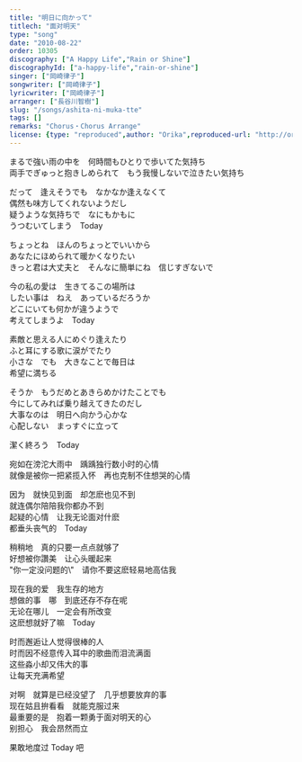 ```yaml
---
title: "明日に向かって"
titlech: "面对明天"
type: "song"
date: "2010-08-22"
order: 10305
discography: ["A Happy Life","Rain or Shine"]
discographyId: ["a-happy-life","rain-or-shine"]
singer: ["岡崎律子"]
songwriter: ["岡崎律子"]
lyricwriter: ["岡崎律子"]
arranger: ["長谷川智樹"]
slug: "/songs/ashita-ni-muka-tte"
tags: []
remarks: "Chorus・Chorus Arrange"
license: {type: "reproduced",author: "Orika",reproduced-url: "http://orikamushi.myweb.hinet.net/",reproduced-website: "織歌蟲網站"}
---
```


まるで強い雨の中を　何時間もひとりで歩いてた気持ち   
両手でぎゅっと抱きしめられて　もう我慢しないで泣きたい気持ち   
  
だって　逢えそうでも　なかなか逢えなくて   
偶然も味方してくれないようだし   
疑うような気持ちで　なにもかもに   
うつむいてしまう　Today   
  
ちょっとね　ほんのちょっとでいいから　   
あなたにほめられて暖かくなりたい   
きっと君は大丈夫と　そんなに簡単にね　信じすぎないで   
  
今の私の愛は　生きてるこの場所は   
したい事は　ねえ　あっているだろうか   
どこにいても何かが違うようで   
考えてしまうよ　Today   
  
素敵と思える人にめぐり逢えたり   
ふと耳にする歌に涙がでたり   
小さな　でも　大きなことで毎日は   
希望に満ちる   
  
そうか　もうだめとあきらめかけたことでも   
今にしてみれば乗り越えてきたのだし   
大事なのは　明日へ向かう心かな   
心配しない　まっすぐに立って   
  
潔く終ろう　Today  

<!-- 翻译 -->

宛如在滂沱大雨中　踽踽独行数小时的心情   
就像是被你一把紧揽入怀　再也克制不住想哭的心情   
  
因为　就快见到面　却怎麽也见不到   
就连偶尔陪陪我你都办不到   
起疑的心情　让我无论面对什麽   
都垂头丧气的　Today   
  
稍稍地　真的只要一点点就够了   
好想被你讚美　让心头暖起来   
\"你一定没问题的\\"　请你不要这麽轻易地高估我   
  
现在我的爱　我生存的地方   
想做的事　哪　到底还存不存在呢   
无论在哪儿　一定会有所改变   
这麽想就好了嘛　Today   
  
时而邂逅让人觉得很棒的人   
时而因不经意传入耳中的歌曲而泪流满面   
这些淼小却又伟大的事   
让每天充满希望   
  
对啊　就算是已经没望了　几乎想要放弃的事   
现在姑且拚看看　就能克服过来   
最重要的是　抱着一颗勇于面对明天的心   
别担心　我会昂然而立   
  
果敢地度过 Today 吧
